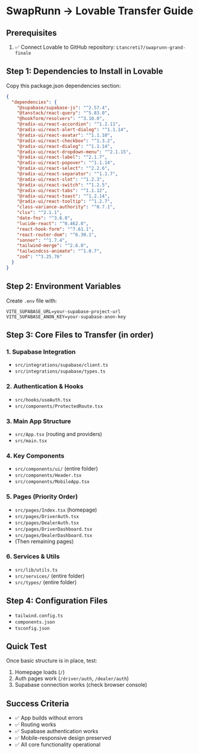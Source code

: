 # SwapRunn → Lovable Transfer Guide

## Prerequisites

1. ✅ Connect Lovable to GitHub repository: `Ltancreti7/swaprunn-grand-finale`

## Step 1: Dependencies to Install in Lovable

Copy this package.json dependencies section:

```json
{
  "dependencies": {
    "@supabase/supabase-js": "^2.57.4",
    "@tanstack/react-query": "^5.83.0",
    "@hookform/resolvers": "^3.10.0",
    "@radix-ui/react-accordion": "^1.2.11",
    "@radix-ui/react-alert-dialog": "^1.1.14",
    "@radix-ui/react-avatar": "^1.1.10",
    "@radix-ui/react-checkbox": "^1.3.2",
    "@radix-ui/react-dialog": "^1.1.14",
    "@radix-ui/react-dropdown-menu": "^2.1.15",
    "@radix-ui/react-label": "^2.1.7",
    "@radix-ui/react-popover": "^1.1.14",
    "@radix-ui/react-select": "^2.2.6",
    "@radix-ui/react-separator": "^1.1.7",
    "@radix-ui/react-slot": "^1.2.3",
    "@radix-ui/react-switch": "^1.2.5",
    "@radix-ui/react-tabs": "^1.1.12",
    "@radix-ui/react-toast": "^1.2.14",
    "@radix-ui/react-tooltip": "^1.2.7",
    "class-variance-authority": "^0.7.1",
    "clsx": "^2.1.1",
    "date-fns": "^3.6.0",
    "lucide-react": "^0.462.0",
    "react-hook-form": "^7.61.1",
    "react-router-dom": "^6.30.1",
    "sonner": "^1.7.4",
    "tailwind-merge": "^2.6.0",
    "tailwindcss-animate": "^1.0.7",
    "zod": "^3.25.76"
  }
}
```

## Step 2: Environment Variables

Create `.env` file with:

```
VITE_SUPABASE_URL=your-supabase-project-url
VITE_SUPABASE_ANON_KEY=your-supabase-anon-key
```

## Step 3: Core Files to Transfer (in order)

### 1. Supabase Integration

- `src/integrations/supabase/client.ts`
- `src/integrations/supabase/types.ts`

### 2. Authentication & Hooks

- `src/hooks/useAuth.tsx`
- `src/components/ProtectedRoute.tsx`

### 3. Main App Structure

- `src/App.tsx` (routing and providers)
- `src/main.tsx`

### 4. Key Components

- `src/components/ui/` (entire folder)
- `src/components/Header.tsx`
- `src/components/MobileApp.tsx`

### 5. Pages (Priority Order)

- `src/pages/Index.tsx` (homepage)
- `src/pages/DriverAuth.tsx`
- `src/pages/DealerAuth.tsx`
- `src/pages/DriverDashboard.tsx`
- `src/pages/DealerDashboard.tsx`
- (Then remaining pages)

### 6. Services & Utils

- `src/lib/utils.ts`
- `src/services/` (entire folder)
- `src/types/` (entire folder)

## Step 4: Configuration Files

- `tailwind.config.ts`
- `components.json`
- `tsconfig.json`

## Quick Test

Once basic structure is in place, test:

1. Homepage loads (`/`)
2. Auth pages work (`/driver/auth`, `/dealer/auth`)
3. Supabase connection works (check browser console)

## Success Criteria

- ✅ App builds without errors
- ✅ Routing works
- ✅ Supabase authentication works
- ✅ Mobile-responsive design preserved
- ✅ All core functionality operational
